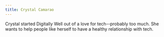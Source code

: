 ```yaml
---
title: Crystal Camarao
---
```


Crystal started Digitally Well out of a love for tech--probably too much. She wants to help people like herself to have a healthy relationship with tech.